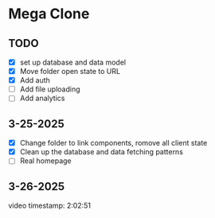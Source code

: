 # Mega Clone

## TODO

- [x] set up database and data model
- [x] Move folder open state to URL
- [x] Add auth
- [ ] Add file uploading
- [ ] Add analytics

## 3-25-2025

- [x] Change folder to link components, romove all client state
- [x] Clean up the database and data fetching patterns
- [ ] Real homepage

## 3-26-2025

video timestamp: 2:02:51
